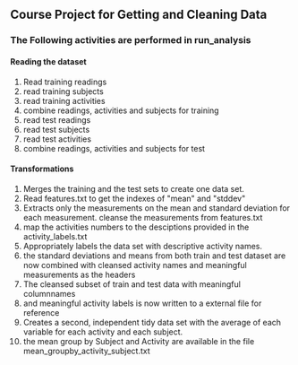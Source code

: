 ## Course Project for Getting and Cleaning Data

### The Following activities are performed in run_analysis

#### Reading the dataset
1.	Read training readings
2.	read training subjects
3.	read training activities
4.	combine readings, activities and subjects for training
5.	read test readings
6.	read test subjects
7.	read test activities
8.	combine readings, activities and subjects for test

#### Transformations
1.	Merges the training and the test sets to create one data set.
2.	Read features.txt to get the indexes of "mean" and "stddev"
3.	Extracts only the measurements on the mean and standard deviation for each measurement. cleanse the measurements from features.txt
4.	map the activities numbers to the desciptions provided in the activity_labels.txt
5.	Appropriately labels the data set with descriptive activity names. 
6.	the standard deviations and means from both train and test dataset are now combined with cleansed activity names and meaningful measurements as the headers
7.	The cleansed subset of train and test data with meaningful columnnames 
8.	and meaningful activity labels is now written to a external file for reference
9.	Creates a second, independent tidy data set with the average of each variable for each activity and each subject. 
10.	the  mean group by Subject and Activity are available in the file mean_groupby_activity_subject.txt
